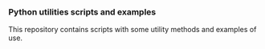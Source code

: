 ### Python utilities scripts and examples

This repository contains scripts with some utility methods and examples of use.